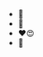- 👋 
- 👀 
- ❤️😍
- 💞️ 
  

<!---
Laobai1018/Laobai1018 is a ✨ special ✨ repository because its `README.md` (this file) appears on your GitHub profile.
You can click the Preview link to take a look at your changes.
--->
